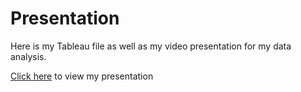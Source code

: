 # Presentation

Here is my Tableau file as well as my video presentation for my data analysis.

[Click here](https://youtu.be/ULx7uByScY0) to view my presentation

